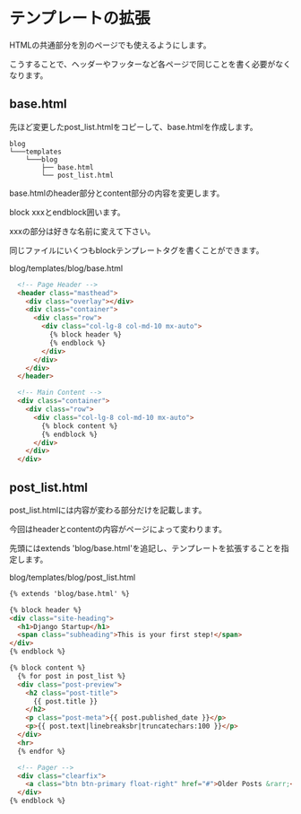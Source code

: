 
# テンプレートの拡張

HTMLの共通部分を別のページでも使えるようにします。

こうすることで、ヘッダーやフッターなど各ページで同じことを書く必要がなくなります。

## base.html

先ほど変更したpost_list.htmlをコピーして、base.htmlを作成します。

```
blog
└───templates
    └───blog
        ├── base.html
        └── post_list.html
```

base.htmlのheader部分とcontent部分の内容を変更します。

block xxxとendblock囲います。

xxxの部分は好きな名前に変えて下さい。

同じファイルにいくつもblockテンプレートタグを書くことができます。

blog/templates/blog/base.html
```html
  <!-- Page Header -->
  <header class="masthead">
    <div class="overlay"></div>
    <div class="container">
      <div class="row">
        <div class="col-lg-8 col-md-10 mx-auto">
          {% block header %}
          {% endblock %}
        </div>
      </div>
    </div>
  </header>

  <!-- Main Content -->
  <div class="container">
    <div class="row">
      <div class="col-lg-8 col-md-10 mx-auto">
        {% block content %}
        {% endblock %}
      </div>
    </div>
  </div>

```

## post_list.html

post_list.htmlには内容が変わる部分だけを記載します。

今回はheaderとcontentの内容がページによって変わります。

先頭にはextends 'blog/base.html'を追記し、テンプレートを拡張することを指定します。

blog/templates/blog/post_list.html
```html
{% extends 'blog/base.html' %}

{% block header %}
<div class="site-heading">
  <h1>Django Startup</h1>
  <span class="subheading">This is your first step!</span>
</div>
{% endblock %}

{% block content %}
  {% for post in post_list %}
  <div class="post-preview">
    <h2 class="post-title">
      {{ post.title }}
    </h2>
    <p class="post-meta">{{ post.published_date }}</p>
    <p>{{ post.text|linebreaksbr|truncatechars:100 }}</p>
  </div>
  <hr>
  {% endfor %}

  <!-- Pager -->
  <div class="clearfix">
    <a class="btn btn-primary float-right" href="#">Older Posts &rarr;</a>
  </div>
{% endblock %}
```
